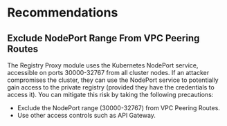 # Recommendations

## Exclude NodePort Range From VPC Peering Routes

The Registry Proxy module uses the Kubernetes NodePort service, accessible on ports 30000-32767 from all cluster nodes.
If an attacker compromises the cluster, they can use the NodePort service to potentially gain access to the private registry (provided they have the credentials to access it).
You can mitigate this risk by taking the following precautions:
- Exclude the NodePort range (30000-32767) from VPC Peering Routes.
- Use other access controls such as API Gateway.
